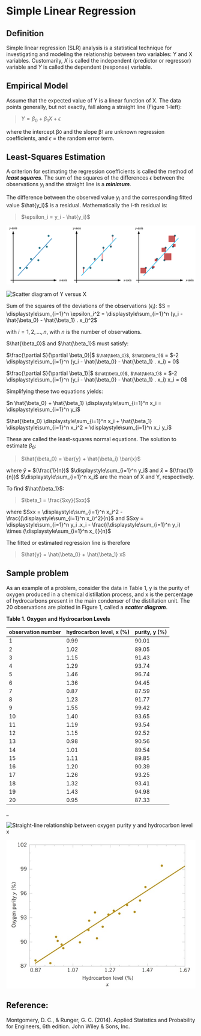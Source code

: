 # Simple Linear Regression

## Definition
Simple linear regression (SLR) analysis is a statistical technique for investigating and modeling the relationship between two variables: Y and X variables. Customarily, *X* is called the independent (predictor or regressor) variable and *Y* is called the dependent (response) variable.

## Empirical Model
Assume that the expected value of Y is a linear function of X. The data points generally, but not exactly, fall along a straight line (Figure 1-left):

> $Y = \beta_0 + \beta_1  X + \epsilon$ 

where the intercept β<small>0</small> and the slope β<small>1</small> are unknown regression coefficients, and *$\epsilon$* = the random error term. 


## Least-Squares Estimation
A criterion for estimating the regression coefficients is called the method of ***least squares***. 
The sum of the squares of the differences *$\epsilon$* between the observations $y_i$ and the straight line is a ***minimum***.

The difference between the observed value $y_i$ and the corresponding fitted value $\hat{y_i}$ is a residual. Mathematically the $i$-th residual is:

> $\epsilon_i = y_i - \hat{y_i}$


![Scatter diagram of Y versus X](https://github.com/agdhr/data_analysis/blob/main/linear_regression/fig_4.jpg)

![Scatter diagram of Y versus X](D://z/data_analysis/linear_regression/raw/fig_4.jpg)

Sum of the squares of the deviations of the observations (*$\epsilon_i$*):
$S = \displaystyle\sum_{i=1}^n \epsilon_i^2 = \displaystyle\sum_{i=1}^n (y_i - \hat{\beta_0} - \hat{\beta_1} . x_i)^2$ 

with $i = 1, 2, ..., n$, with $n$ is the number of observations.

$\hat{\beta_0}$ and $\hat{\beta_1}$ must satisfy:

$\frac{\partial S}{\partial \beta_0}|$ <small>$\hat{\beta_0}$</small>, <small>$\hat{\beta_1}$</small> = $-2 \displaystyle\sum_{i=1}^n (y_i - \hat{\beta_0} - \hat{\beta_1} . x_i) = 0$

$\frac{\partial S}{\partial \beta_1}|$ <small>$\hat{\beta_0}$</small>, <small>$\hat{\beta_1}$</small> = $-2 \displaystyle\sum_{i=1}^n (y_i - \hat{\beta_0} - \hat{\beta_1} . x_i) x_i = 0$

Simplifying these two equations yields:

$n \hat{\beta_0} + \hat{\beta_1} \displaystyle\sum_{i=1}^n x_i = \displaystyle\sum_{i=1}^n y_i$

$\hat{\beta_0} \displaystyle\sum_{i=1}^n x_i + \hat{\beta_1} \displaystyle\sum_{i=1}^n x_i^2 = \displaystyle\sum_{i=1}^n x_i y_i$

These are called the least-squares normal equations. The solution to estimate $\beta_0$:

> $\hat{\beta_0} = \bar{y} + \hat{\beta_i} \bar{x}$

where $\bar{y}$ = $(\frac{1}{n})$ $\displaystyle\sum_{i=1}^n y_i$ and
$\bar{x}$ = $(\frac{1}{n})$ $\displaystyle\sum_{i=1}^n x_i$ are the mean of X and Y, respectively.

To find $\hat{\beta_1}$: 

> $\beta_1 = \frac{Sxy}{Sxx}$

where $Sxx = \displaystyle\sum_{i=1}^n x_i^2 - \frac{(\displaystyle\sum_{i=1}^n x_i)^2}{n}$
and
$Sxy = \displaystyle\sum_{i=1}^n y_i .x_i - \frac{(\displaystyle\sum_{i=1}^n y_i) \times (\displaystyle\sum_{i=1}^n x_i)}{n}$

The fitted or estimated regression line is therefore

> $\hat{y} = \hat{\beta_0} + \hat{\beta_1}  x$

## Sample problem
As an example of a problem, consider the data in Table 1, y is the purity of oxygen produced in a chemical distillation process, and x is the percentage of hydrocarbons present in the main condenser of the distillation unit. The 20 observations are plotted in Figure 1, called a ***scatter diagram***.

**Table 1. Oxygen and Hydrocarbon Levels**

|observation number | hydrocarbon level, x (%) | purity, y (%)|
|---- | ------------ | ------------|
|1    | 0.99 | 90.01 |
|2    | 1.02 | 89.05 |
|3    | 1.15 | 91.43 |
|4    | 1.29 | 93.74 |
|5    | 1.46 | 96.74 |
|6    | 1.36 | 94.45 |
|7    | 0.87 | 87.59 |
|8    | 1.23 | 91.77 |
|9    | 1.55 | 99.42 |
|10   | 1.40 | 93.65 |
|11   | 1.19 | 93.54 |
|12   | 1.15 | 92.52 |
|13   | 0.98 | 90.56 |
|14   | 1.01 | 89.54 |
|15   | 1.11 | 89.85 |
|16   | 1.20 | 90.39 |
|17   | 1.26 | 93.25 |
|18   | 1.32 | 93.41 |
|19   | 1.43 | 94.98 |
|20   | 0.95 | 87.33 |

_

![Straight-line relationship between oxygen purity y and  hydrocarbon level x](d://z/data_analysis/linear_regression/raw/fig_2.jpg)

![Straight-line relationship between oxygen purity y and  hydrocarbon level x](https://github.com/agdhr/data_analysis/blob/main/linear_regression/fig_2.jpg)

## Reference:

Montgomery, D. C., & Runger, G. C. (2014). Applied Statistics and Probability for Engineers, 6th edition. John Wiley & Sons, Inc.